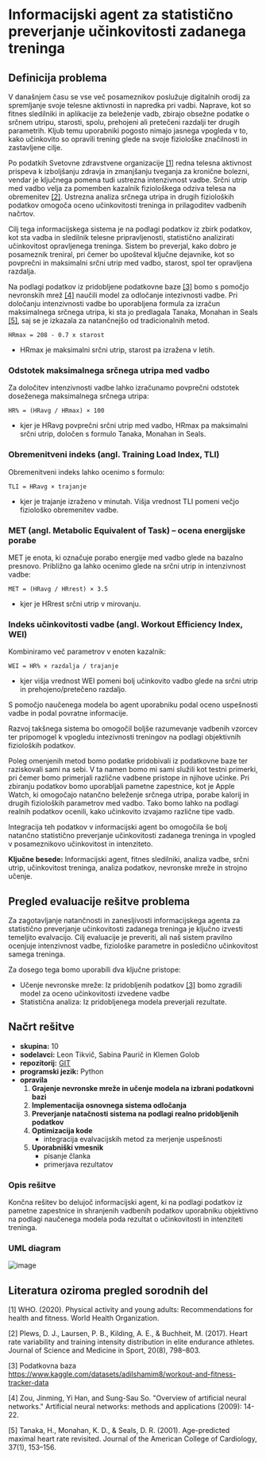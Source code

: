 # Informacijski agent za statistično preverjanje učinkovitosti zadanega treninga

## Definicija problema

V današnjem času se vse več posameznikov poslužuje digitalnih orodij za spremljanje svoje telesne aktivnosti in napredka pri vadbi. Naprave, kot so fitnes sledilniki in aplikacije za beleženje vadb, zbirajo obsežne podatke o srčnem utripu, starosti, spolu, prehojeni ali pretečeni razdalji ter drugih parametrih. Kljub temu uporabniki pogosto nimajo jasnega vpogleda v to, kako učinkovito so opravili trening glede na svoje fiziološke značilnosti in zastavljene cilje.

Po podatkih Svetovne zdravstvene organizacije [[1]](#1) redna telesna aktivnost prispeva k izboljšanju zdravja in zmanjšanju tveganja za kronične bolezni, vendar je ključnega pomena tudi ustrezna intenzivnost vadbe. Srčni utrip med vadbo velja za pomemben kazalnik fiziološkega odziva telesa na obremenitev [[2]](#2). Ustrezna analiza srčnega utripa in drugih fizioloških podatkov omogoča oceno učinkovitosti treninga in prilagoditev vadbenih načrtov.

Cilj tega informacijskega sistema je na podlagi podatkov iz zbirk podatkov, kot sta vadba in sledilnik telesne pripravljenosti, statistično analizirati učinkovitost opravljenega treninga. Sistem bo preverjal, kako dobro je posameznik treniral, pri čemer bo upošteval ključne dejavnike, kot so povprečni in maksimalni srčni utrip med vadbo, starost, spol ter opravljena razdalja. 

Na podlagi podatkov iz pridobljene podatkovne baze [[3]](#3) bomo s pomočjo nevronskih mrež [[4]](#4) naučili model za odločanje intezivnosti vadbe. Pri določanju intenzivnosti vadbe bo uporabljena formula za izračun maksimalnega srčnega utripa, ki sta jo predlagala Tanaka, Monahan in Seals [[5]](#5), saj se je izkazala za natančnejšo od tradicionalnih metod.

    HRmax = 208 - 0.7 x starost
- HRmax je maksimalni srčni utrip, starost pa izražena v letih.


### Odstotek maksimalnega srčnega utripa med vadbo
Za določitev intenzivnosti vadbe lahko izračunamo povprečni odstotek doseženega maksimalnega srčnega utripa:

    HR% = (HRavg / HRmax) × 100

- kjer je HRavg povprečni srčni utrip med vadbo, HRmax pa maksimalni srčni utrip, določen s formulo Tanaka, Monahan in Seals.


### Obremenitveni indeks (angl. Training Load Index, TLI)
Obremenitveni indeks lahko ocenimo s formulo:

    TLI = HRavg × trajanje

- kjer je trajanje izraženo v minutah. Višja vrednost TLI pomeni večjo fiziološko obremenitev vadbe.


### MET (angl. Metabolic Equivalent of Task) – ocena energijske porabe
MET je enota, ki označuje porabo energije med vadbo glede na bazalno presnovo. Približno ga lahko ocenimo glede na srčni utrip in intenzivnost vadbe:

    MET = (HRavg / HRrest) × 3.5

- kjer je HRrest srčni utrip v mirovanju.

### Indeks učinkovitosti vadbe (angl. Workout Efficiency Index, WEI)
Kombiniramo več parametrov v enoten kazalnik:

    WEI = HR% × razdalja / trajanje

- kjer višja vrednost WEI pomeni bolj učinkovito vadbo glede na srčni utrip in prehojeno/pretečeno razdaljo.

S pomočjo naučenega modela bo agent uporabniku podal oceno uspešnosti vadbe in podal povratne informacije. 

Razvoj takšnega sistema bo omogočil boljše razumevanje vadbenih vzorcev ter pripomogel k vpogledu intezivnosti treningov na podlagi objektivnih fizioloških podatkov.

Poleg omenjenih metod bomo podatke pridobivali iz podatkovne baze ter raziskovali sami na sebi. V ta namen bomo mi sami služili kot testni primerki, pri čemer bomo primerjali različne vadbene pristope in njihove učinke. Pri zbiranju podatkov bomo uporabljali pametne zapestnice, kot je Apple Watch, ki omogočajo natančno beleženje srčnega utripa, porabe kalorij in drugih fizioloških parametrov med vadbo. Tako bomo lahko na podlagi realnih podatkov ocenili, kako učinkovito izvajamo različne tipe vadb. 

Integracija teh podatkov v informacijski agent bo omogočila še bolj natančno statistično preverjanje učinkovitosti zadanega treninga in vpogled v posameznikovo učinkovitost in intenziteto. 
 
 **Ključne besede:** Informacijski agent, fitnes sledilniki, analiza vadbe, srčni utrip, učinkovitost treninga, analiza podatkov, nevronske mreže in strojno učenje.
 
## Pregled evaluacije rešitve problema
Za zagotavljanje natančnosti in zanesljivosti informacijskega agenta za statistično preverjanje učinkovitosti zadanega treninga je ključno izvesti temeljito evalvacijo. Cilj evaluacije je preveriti, ali naš sistem pravilno ocenjuje intenzivnost vadbe, fiziološke parametre in posledično učinkovitost samega treninga.

Za dosego tega bomo uporabili dva ključne pristope:
 - Učenje nevronske mreže: Iz pridobljenih podatkov [[3]](#3) bomo zgradili model za oceno učinkovitosti izvedene vadbe 
 - Statistična analiza: Iz pridobljenega modela preverjali rezultate. 

 ## Načrt rešitve
 
 - **skupina:** 10
 - **sodelavci:** Leon Tikvič, Sabina Paurič in Klemen Golob
 - **repozitorij:** [GIT](https://github.com/dolfa321/POVEZLJIVI-SISTEMI-IN-INTELIGENTNE-STORITVE)
 - **programski jezik:** Python
 - **opravila**
    1. **Grajenje nevronske mreže in učenje modela na izbrani podatkovni bazi**
    3. **Implementacija osnovnega sistema odločanja**
    4. **Preverjanje natačnosti sistema na podlagi realno pridobljenih podatkov**
    5. **Optimizacija kode**
        - integracija evalvacijskih metod za merjenje uspešnosti
    6. **Uporabniški vmesnik**
        - pisanje članka
        - primerjava rezultatov
      
### Opis rešitve
Končna rešitev bo delujoč informacijski agent, ki na podlagi podatkov iz pametne zapestnice in shranjenih vadbenih podatkov uporabniku objektivno na podlagi naučenega modela poda rezultat o učinkovitosti in intenziteti treninga. 

### UML diagram

![image](image.png)

## Literatura oziroma pregled sorodnih del

[1] WHO. (2020). Physical activity and young adults: Recommendations for health and fitness. World Health Organization.

[2] Plews, D. J., Laursen, P. B., Kilding, A. E., & Buchheit, M. (2017). Heart rate variability and training intensity distribution in elite endurance athletes. Journal of Science and Medicine in Sport, 20(8), 798–803.

[3] Podatkovna baza https://www.kaggle.com/datasets/adilshamim8/workout-and-fitness-tracker-data

[4] Zou, Jinming, Yi Han, and Sung-Sau So. "Overview of artificial neural networks." Artificial neural networks: methods and applications (2009): 14-22.

[5] Tanaka, H., Monahan, K. D., & Seals, D. R. (2001). Age-predicted maximal heart rate revisited. Journal of the American College of Cardiology, 37(1), 153–156.


